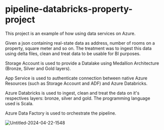 # pipeline-databricks-property-project

This project is an example of how using data services on Azure.

Given a json containing real-state data as address, number of rooms on a property, square meter and so on. The treatment was to ingest this data using delta files, clean and treat data to be usable for BI purposes.

Storage Account is used to provide a Datalake using Medallion Architecture (Bronze, Silver and Gold layers).

App Service is used to authenticate connection between native Azure Resources (such as Storage Account and ADF) and Azure Databricks.

Azure Databricks is used to ingest, clean and treat the data on it's respectives layers: bronze, silver and gold. The programming language used is Scala.

Azure Data Factory is used to orchestrate the pipeline.

![Untitled-2024-04-22-1548](https://github.com/tzexs/pipeline-databricks-property-project/assets/102391213/d1832bd8-86d7-4b88-b979-855c2c080267)
